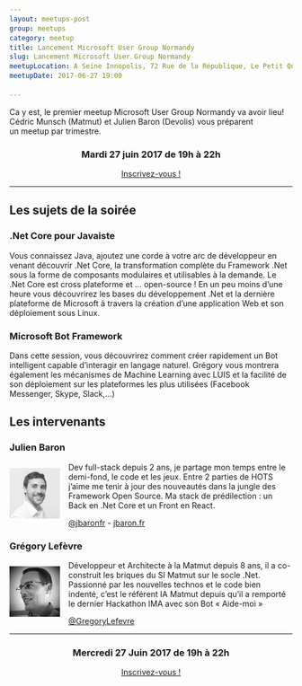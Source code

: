 ```yaml
---
layout: meetups-post
group: meetups
category: meetup
title: Lancement Microsoft User Group Normandy
slug: Lancement Microsoft User Group Normandy
meetupLocation: A Seine Innopolis, 72 Rue de la République, Le Petit Quevilly
meetupDate: 2017-06-27 19:00

---
```


Ca y est, le premier meetup Microsoft User Group Normandy va avoir lieu! Cédric Munsch (Matmut) et Julien Baron (Devolis) vous préparent un meetup par trimestre.

<div style="text-align: center;">
  <h3>Mardi 27 juin 2017 de 19h à 22h</h3>
  <p>
    <a class="button" target="_blank" href="http://meetu.ps/3bcx81">
      Inscrivez-vous !
    </a>
  </p>
</div>

----

## Les sujets de la soirée


### .Net Core pour Javaiste

Vous connaissez Java, ajoutez une corde à votre arc de développeur en venant découvrir .Net Core, la transformation complète du Framework .Net sous la forme de composants modulaires et utilisables à la demande. Le .Net Core est cross plateforme et … open-source ! En un peu moins d’une heure vous découvrirez les bases du développement .Net et la dernière plateforme de Microsoft à travers la création d’une application Web et son déploiement sous Linux.

### Microsoft Bot Framework

Dans cette session, vous découvrirez comment créer rapidement un Bot intelligent capable d’interagir en langage naturel. Grégory vous montrera également les mécanismes de Machine Learning avec LUIS et la facilité de son déploiement sur les plateformes les plus utilisées (Facebook Messenger, Skype, Slack,…)



## Les intervenants

### Julien Baron

<img src="/images/meetups/speakers/jbaron.png" alt="Julien  Baron" width="90" style="float: left; margin: 10px 15px 0px 0px;"/>

<p style="overflow: auto;">Dev full-stack depuis 2 ans, je partage mon temps entre le demi-fond, le code et les jeux. Entre 2 parties de HOTS j’aime me tenir à jour des nouveautés dans la jungle des Framework Open Source. Ma stack de prédilection : un Back en .Net Core et un Front en React.</p>
<a href="https://twitter.com/jbaronfr">@jbaronfr</a> - <a href="https://www.jbaron.fr">jbaron.fr</a>

### Grégory Lefèvre


<img src="/images/meetups/speakers/glefevre.png" alt="Grégory Lefèvre" width="90" style="float: left; margin: 10px 15px 0px 0px;"/>

<p style="overflow: auto;">Développeur et Architecte à la Matmut depuis 8 ans, il a co-construit les briques du SI Matmut sur le socle .Net. Passionné par les nouvelles technos et le code bien indenté, c’est le référent IA Matmut depuis qu’il a remporté le dernier Hackathon IMA avec son Bot « Aide-moi »</p>
<a href="https://twitter.com/GregoryLefevre">@GregoryLefevre</a>

----

<div style="text-align: center;">
  <h3>Mercredi 27 Juin 2017 de 19h à 22h</h3>
  <p>
    <a class="button" target="_blank"
    href="http://meetu.ps/3bcx81">
      Inscrivez-vous !
    </a>
  </p>
</div>
